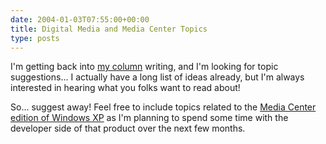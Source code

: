 ```yaml
---
date: 2004-01-03T07:55:00+00:00
title: Digital Media and Media Center Topics
type: posts
---
```

I'm getting back into [my column](https://msdn.microsoft.com/vbasic/using/columns/code4fun/default.aspx) writing, and I'm looking for topic suggestions... I actually have a long list of ideas already, but I'm always interested in hearing what you folks want to read about!

So... suggest away! Feel free to include topics related to the [Media Center edition of Windows XP](https://www.microsoft.com/windowsxp/mediacenter/) as I'm planning to spend some time with the developer side of that product over the next few months.
